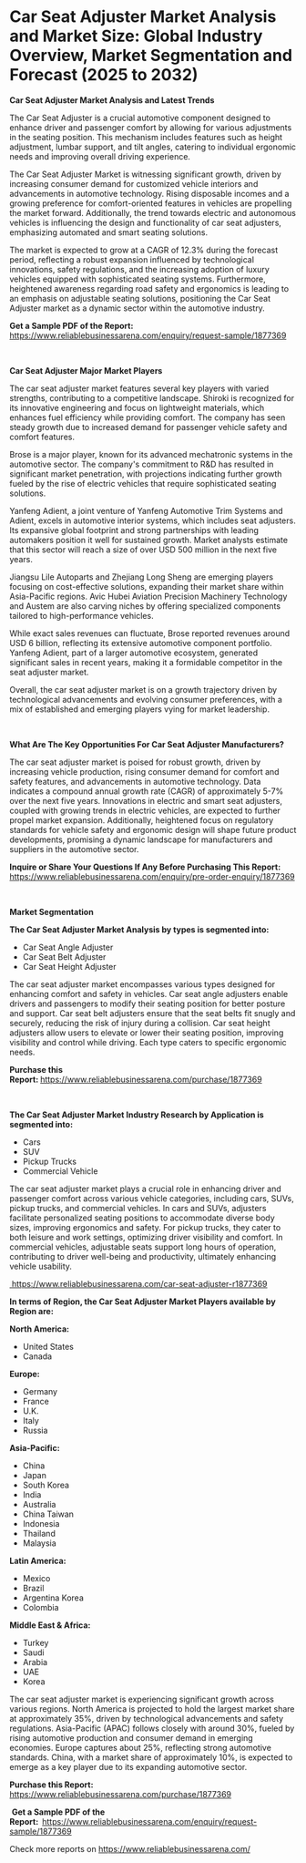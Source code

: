 <p><h1>Car Seat Adjuster Market Analysis and Market Size: Global Industry Overview, Market Segmentation and Forecast (2025 to 2032)</h1></p><p><strong>Car Seat Adjuster Market Analysis and Latest Trends</strong></p>
<p><p>The Car Seat Adjuster is a crucial automotive component designed to enhance driver and passenger comfort by allowing for various adjustments in the seating position. This mechanism includes features such as height adjustment, lumbar support, and tilt angles, catering to individual ergonomic needs and improving overall driving experience.</p><p>The Car Seat Adjuster Market is witnessing significant growth, driven by increasing consumer demand for customized vehicle interiors and advancements in automotive technology. Rising disposable incomes and a growing preference for comfort-oriented features in vehicles are propelling the market forward. Additionally, the trend towards electric and autonomous vehicles is influencing the design and functionality of car seat adjusters, emphasizing automated and smart seating solutions.</p><p>The market is expected to grow at a CAGR of 12.3% during the forecast period, reflecting a robust expansion influenced by technological innovations, safety regulations, and the increasing adoption of luxury vehicles equipped with sophisticated seating systems. Furthermore, heightened awareness regarding road safety and ergonomics is leading to an emphasis on adjustable seating solutions, positioning the Car Seat Adjuster market as a dynamic sector within the automotive industry.</p></p>
<p><strong>Get a Sample PDF of the Report:&nbsp;</strong> <a href="https://www.reliablebusinessarena.com/enquiry/request-sample/1877369?utm_campaign=3526&utm_medium=2&utm_source=Github&utm_content=ia&utm_term=30032025&utm_id=car-seat-adjuster">https://www.reliablebusinessarena.com/enquiry/request-sample/1877369</a></p>
<p>&nbsp;</p>
<p><strong>Car Seat Adjuster Major Market Players</strong></p>
<p><p>The car seat adjuster market features several key players with varied strengths, contributing to a competitive landscape. Shiroki is recognized for its innovative engineering and focus on lightweight materials, which enhances fuel efficiency while providing comfort. The company has seen steady growth due to increased demand for passenger vehicle safety and comfort features.</p><p>Brose is a major player, known for its advanced mechatronic systems in the automotive sector. The company's commitment to R&D has resulted in significant market penetration, with projections indicating further growth fueled by the rise of electric vehicles that require sophisticated seating solutions.</p><p>Yanfeng Adient, a joint venture of Yanfeng Automotive Trim Systems and Adient, excels in automotive interior systems, which includes seat adjusters. Its expansive global footprint and strong partnerships with leading automakers position it well for sustained growth. Market analysts estimate that this sector will reach a size of over USD 500 million in the next five years.</p><p>Jiangsu Lile Autoparts and Zhejiang Long Sheng are emerging players focusing on cost-effective solutions, expanding their market share within Asia-Pacific regions. Avic Hubei Aviation Precision Machinery Technology and Austem are also carving niches by offering specialized components tailored to high-performance vehicles.</p><p>While exact sales revenues can fluctuate, Brose reported revenues around USD 6 billion, reflecting its extensive automotive component portfolio. Yanfeng Adient, part of a larger automotive ecosystem, generated significant sales in recent years, making it a formidable competitor in the seat adjuster market.</p><p>Overall, the car seat adjuster market is on a growth trajectory driven by technological advancements and evolving consumer preferences, with a mix of established and emerging players vying for market leadership.</p></p>
<p>&nbsp;</p>
<p><strong>What Are The Key Opportunities For Car Seat Adjuster Manufacturers?</strong></p>
<p><p>The car seat adjuster market is poised for robust growth, driven by increasing vehicle production, rising consumer demand for comfort and safety features, and advancements in automotive technology. Data indicates a compound annual growth rate (CAGR) of approximately 5-7% over the next five years. Innovations in electric and smart seat adjusters, coupled with growing trends in electric vehicles, are expected to further propel market expansion. Additionally, heightened focus on regulatory standards for vehicle safety and ergonomic design will shape future product developments, promising a dynamic landscape for manufacturers and suppliers in the automotive sector.</p></p>
<p><strong>Inquire or Share Your Questions If Any Before Purchasing This Report:</strong> <a href="https://www.reliablebusinessarena.com/enquiry/pre-order-enquiry/1877369?utm_campaign=3526&utm_medium=2&utm_source=Github&utm_content=ia&utm_term=30032025&utm_id=car-seat-adjuster">https://www.reliablebusinessarena.com/enquiry/pre-order-enquiry/1877369</a></p>
<p>&nbsp;</p>
<p><strong>Market Segmentation</strong></p>
<p><strong>The Car Seat Adjuster Market Analysis by types is segmented into:</strong></p>
<p><ul><li>Car Seat Angle Adjuster</li><li>Car Seat Belt Adjuster</li><li>Car Seat Height Adjuster</li></ul></p>
<p><p>The car seat adjuster market encompasses various types designed for enhancing comfort and safety in vehicles. Car seat angle adjusters enable drivers and passengers to modify their seating position for better posture and support. Car seat belt adjusters ensure that the seat belts fit snugly and securely, reducing the risk of injury during a collision. Car seat height adjusters allow users to elevate or lower their seating position, improving visibility and control while driving. Each type caters to specific ergonomic needs.</p></p>
<p><strong>Purchase this Report:&nbsp;</strong><a href="https://www.reliablebusinessarena.com/purchase/1877369?utm_campaign=3526&utm_medium=2&utm_source=Github&utm_content=ia&utm_term=30032025&utm_id=car-seat-adjuster">https://www.reliablebusinessarena.com/purchase/1877369</a></p>
<p>&nbsp;</p>
<p><strong>The Car Seat Adjuster Market Industry Research by Application is segmented into:</strong></p>
<p><ul><li>Cars</li><li>SUV</li><li>Pickup Trucks</li><li>Commercial Vehicle</li></ul></p>
<p><p>The car seat adjuster market plays a crucial role in enhancing driver and passenger comfort across various vehicle categories, including cars, SUVs, pickup trucks, and commercial vehicles. In cars and SUVs, adjusters facilitate personalized seating positions to accommodate diverse body sizes, improving ergonomics and safety. For pickup trucks, they cater to both leisure and work settings, optimizing driver visibility and comfort. In commercial vehicles, adjustable seats support long hours of operation, contributing to driver well-being and productivity, ultimately enhancing vehicle usability.</p></p>
<p><a href="https://www.reliablebusinessarena.com/car-seat-adjuster-r1877369?utm_campaign=3526&utm_medium=2&utm_source=Github&utm_content=ia&utm_term=30032025&utm_id=car-seat-adjuster">&nbsp;https://www.reliablebusinessarena.com/car-seat-adjuster-r1877369</a></p>
<p><strong>In terms of Region, the Car Seat Adjuster Market Players available by Region are:</strong></p>
<p>
    <p> <strong> North America: </strong>
        <ul>
            <li>United States</li>
            <li>Canada</li>
        </ul>
        </p> 
    <p> <strong> Europe: </strong>
        <ul>
            <li>Germany</li>
            <li>France</li>
            <li>U.K.</li>
            <li>Italy</li>
            <li>Russia</li>
        </ul>
        </p> 
    <p> <strong> Asia-Pacific: </strong>
        <ul>
            <li>China</li>
            <li>Japan</li>
            <li>South Korea</li>
            <li>India</li>
            <li>Australia</li>
            <li>China Taiwan</li>
            <li>Indonesia</li>
            <li>Thailand</li>
            <li>Malaysia</li>
        </ul>
        </p> 
    <p> <strong> Latin America: </strong>
        <ul>
            <li>Mexico</li>
            <li>Brazil</li>
            <li>Argentina Korea</li>
            <li>Colombia</li>
        </ul>
        </p> 
    <p> <strong> Middle East & Africa: </strong>
        <ul>
            <li>Turkey</li>
            <li>Saudi</li>
            <li>Arabia</li>
            <li>UAE</li>
            <li>Korea</li>
        </ul>
    </p>
    </p>
<p><p>The car seat adjuster market is experiencing significant growth across various regions. North America is projected to hold the largest market share at approximately 35%, driven by technological advancements and safety regulations. Asia-Pacific (APAC) follows closely with around 30%, fueled by rising automotive production and consumer demand in emerging economies. Europe captures about 25%, reflecting strong automotive standards. China, with a market share of approximately 10%, is expected to emerge as a key player due to its expanding automotive sector.</p></p>
<p><strong>Purchase this Report: </strong><a href="https://www.reliablebusinessarena.com/purchase/1877369?utm_campaign=3526&utm_medium=2&utm_source=Github&utm_content=ia&utm_term=30032025&utm_id=car-seat-adjuster">https://www.reliablebusinessarena.com/purchase/1877369</a></p>
<p>&nbsp;<strong>Get a Sample PDF of the Report:&nbsp;&nbsp;</strong><a href="https://www.reliablebusinessarena.com/enquiry/request-sample/1877369?utm_campaign=3526&utm_medium=2&utm_source=Github&utm_content=ia&utm_term=30032025&utm_id=car-seat-adjuster">https://www.reliablebusinessarena.com/enquiry/request-sample/1877369</a></p>
<p><strong></strong></p>
<p>Check more reports on <a href="https://www.reliablebusinessarena.com/?utm_campaign=3526&utm_medium=2&utm_source=Github&utm_content=ia&utm_term=30032025&utm_id=car-seat-adjuster">https://www.reliablebusinessarena.com/</a></p>